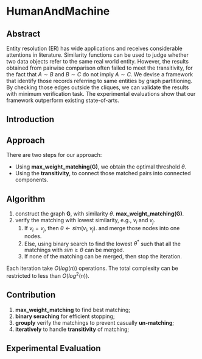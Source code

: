 # HumanAndMachine

## Abstract
Entity resolution (ER) has wide applications and receives considerable attentions in literature.  Similarity functions can be used to judge whether two data objects refer to the same real world entity. However, the results obtained from pairwise comparison often failed to meet the transitivity, for the fact that $A \sim B$ and $B \sim C$ do not imply $A \sim C$. We devise a framework that identify those records referring to same entities by graph partitioning. By checking those edges outside the cliques, we can validate the results with minimum verification task. The experimental evaluations show that our framework outperform existing state-of-arts.

## Introduction

## Approach
There are two steps for our approach:
- Using **max_weight_matching(G)**, we obtain the optimal threshold $\theta$.
- Using the **transitivity**, to connect those matched pairs into connected components.

## Algorithm
1. construct the graph **G**, with similarity $\theta$. **max_weight_matching(G)**.
2. verify the matching with lowest similarity, e.g., $v_i$ and $v_j$.
	1. If $v_i =  v_j$, then $\theta \gets sim(v_i, v_j)$. and merge those nodes into one nodes.
	2. Else, using binary search to find the lowest $\theta^*$ such that all the matchings with $sim \geq \theta$ can be merged.
	3. If none of the matching can be merged, then stop the iteration.

Each iteration take $O(log(n))$ operations.
The total complexity can be restricted to less than $O(log^2(n))$.

## Contribution
1.  **max_weight_matching** to find best matching;
2. **binary seraching** for efficient stopping;
3. **grouply** verify the matchings to prevent casually **un-matching**;
3. **iteratively** to handle **transitivity** of matching;

## Experimental Evaluation
